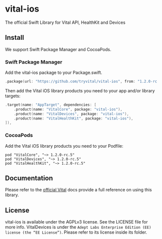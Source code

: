 # vital-ios

The official Swift Library for Vital API, HealthKit and Devices

## Install

We support Swift Package Manager and CocoaPods.

### Swift Package Manager

Add the vital-ios package to your Package.swift.

```swift
.package(url: "https://github.com/tryvital/vital-ios", from: "1.2.0-rc.5"),
```

Then add the Vital iOS library products you need to your app and/or library targets:

```swift
.target(name: "AppTarget", dependencies: [
    .product(name: "VitalCore", package: "vital-ios"),
    .product(name: "VitalDevices", package: "vital-ios"),
    .product(name: "VitalHealthKit", package: "vital-ios"),
]),
```

### CocoaPods

Add the Vital iOS library products you need to your Podfile:

```
pod "VitalCore", "~> 1.2.0-rc.5"
pod "VitalDevices", "~> 1.2.0-rc.5"
pod "VitalHealthKit", "~> 1.2.0-rc.5"
```

## Documentation

Please refer to the [official Vital](https://docs.tryvital.io/wearables/sdks/iOS) docs provide a full reference on using this library.

## License

vital-ios is available under the AGPLv3 license. See the LICENSE file for more info. VitalDevices is under the `Adept Labs Enterprise Edition (EE) license (the “EE License”)`. Please refer to its license inside its folder.
